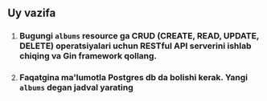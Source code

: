 ## Uy vazifa

1. ### Bugungi `albums` resource ga CRUD (CREATE, READ, UPDATE, DELETE) operatsiyalari uchun RESTful API serverini ishlab chiqing va Gin framework qollang. 
2. ### Faqatgina ma'lumotla Postgres db da bolishi kerak. Yangi `albums` degan jadval yarating
